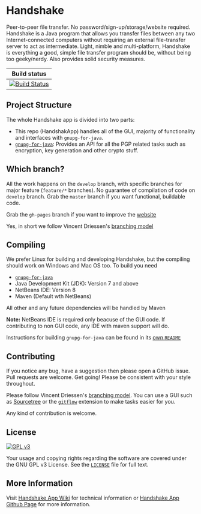 Handshake
=========
Peer-to-peer file transfer. No password/sign-up/storage/website required. Handshake is a Java program that allows you transfer
files between any two Internet-connected computers without requiring an external file-transfer server to act as intermediate.
Light, nimble and multi-platform, Handshake is everything a good, simple file transfer program should be, without being too 
geeky/nerdy. Also provides solid security measures.

| Build status |
| -------------------- |
|[![Build Status](https://travis-ci.org/SecureHandshake/HandshakeApp.svg?branch=develop)](https://travis-ci.org/SecureHandshake/HandshakeApp)

Project Structure
-----------------
The whole Handshake app is divided into two parts:
- This repo (HandshakApp) handles all of the GUI, majority of functionality and interfaces with `gnupg-for-java`. 
- [`gnupg-for-java`](http://github.com/SecureHandshake/gnupg-for-java): Provides an API for all the PGP related tasks such
as encryption, key generation and other crypto stuff.

Which branch?
------------
All the work happens on the `develop` branch, with specific branches for major feature (`feature/*` branches). No guarantee
of compilation of code on `develop` branch. Grab the `master` branch if you want functional, buildable code.

Grab the `gh-pages` branch if you want to improve the [website](http://securehandshake.github.io/HandshakeApp)

Yes, in short we follow Vincent Driessen's [branching model](http://nvie.com/posts/a-successful-git-branching-model/)

Compiling
--------
We prefer Linux for building and developing Handshake, but the compiling should work on Windows and Mac OS too.
To build you need
* [`gnupg-for-java`](http://github.com/SecureHandshake/gnupg-for-java)
* Java Development Kit (JDK): Version 7 and above
* NetBeans IDE: Version 8
* Maven (Default wth NetBeans)

All other and any future dependencies will be handled by Maven

**Note:** NetBeans IDE is required only beacuse of the GUI code. If contributing to non GUI code, any IDE with maven support 
will do.

Instructions for building `gnupg-for-java` can be found in its [own `README`](https://github.com/SecureHandshake/gnupg-for-java/blob/master/README.md)

Contributing
------------
If you notice any bug, have a suggestion then please open a GitHub issue. Pull requests are welcome. Get going! Please be 
consistent with your style throughout.

Please follow Vincent Driessen's [branching model](http://nvie.com/posts/a-successful-git-branching-model/). You can use a
GUI such as [Sourcetree](http://sourcetreeapp.com) or the [`gitflow`](https://github.com/nvie/gitflow) extension to make 
tasks easier for you.

Any kind of contribution is welcome.

License
-------
[![GPL v3](https://www.gnu.org/graphics/gplv3-127x51.png)](http://www.gnu.org/copyleft/gpl.html)

Your usage and copying rights regarding the software are covered under the GNU GPL v3 License. See the
[`LICENSE`](https://github.com/SecureHandshake/HandshakeApp/blob/develop/LICENSE) file for full text.

More Information
----------------
Visit [Handshake App Wiki](https://github.com/SecureHandshake/HandshakeApp/wiki) for technical information or [Handshake App Github Page](http://securehandshake.github.io/) for more information.
